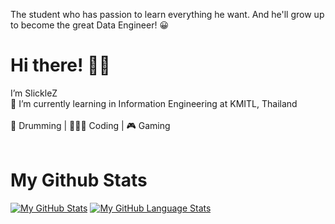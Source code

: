 The student who has passion to learn everything he want. And he'll grow up to become the great Data Engineer! 😀 <br/>
# Hi there! 👋🏻
   I’m SlickleZ <br/>
🏫 I’m currently learning in Information Engineering at KMITL, Thailand <br/> <br/>
🥁 Drumming | 👨🏻‍💻 Coding | 🎮 Gaming <br/> <br/>
# My Github Stats
[![My GitHub Stats](https://github-readme-stats.vercel.app/api/?username=SlickleZ&count_private=true&theme=tokyonight&showicons=true)]()
[![My GitHub Language Stats](https://github-readme-stats.vercel.app/api/top-langs/?username=SlickleZ&langs_count=5&theme=tokyonight)]()



